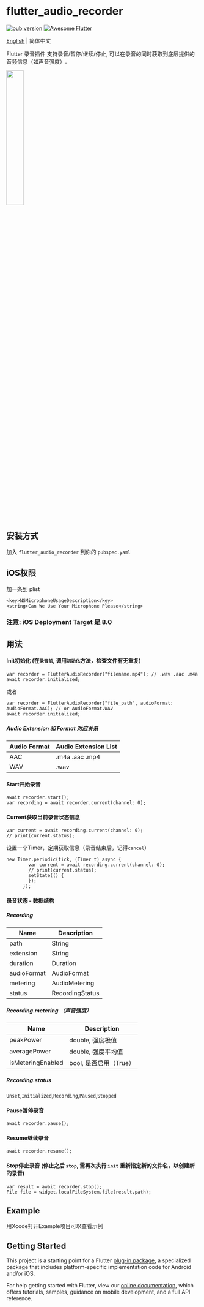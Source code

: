 # flutter_audio_recorder
<p align="left">
  <a href="https://pub.dartlang.org/packages/flutter_audio_recorder"><img alt="pub version" src="https://img.shields.io/pub/v/flutter_audio_recorder.svg?style=flat-square"></a>
  <a href="https://github.com/Solido/awesome-flutter">
     <img alt="Awesome Flutter" src="https://img.shields.io/badge/Awesome-Flutter-blue.svg?longCache=true&style=flat-square" />
</p>

[English](./README.md) | 简体中文

Flutter 录音插件 支持录音/暂停/继续/停止, 可以在录音的同时获取到底层提供的音频信息（如声音强度）.

<img src="https://user-images.githubusercontent.com/10917606/64927086-b2bcda00-d838-11e9-9ab8-bad78a95f02c.gif" width="30%" height="30%" />

## 安装方式
加入 `flutter_audio_recorder` 到你的 `pubspec.yaml`

## iOS权限 
加一条到 plist
```
<key>NSMicrophoneUsageDescription</key>
<string>Can We Use Your Microphone Please</string>
```

### 注意: iOS Deployment Target 是 8.0

## 用法

#### Init初始化 (在`录音前`, 调用`初始化`方法，检查文件有无重复)
```
var recorder = FlutterAudioRecorder("filename.mp4"); // .wav .aac .m4a
await recorder.initialized;
```

或者

```
var recorder = FlutterAudioRecorder("file_path", audioFormat: AudioFormat.AAC); // or AudioFormat.WAV
await recorder.initialized;
```


##### Audio Extension 和 Format 对应关系
| Audio Format  | Audio Extension List |
| ------------- | ------------- |
| AAC  | .m4a .aac .mp4  |
| WAV  | .wav  |

#### Start开始录音
```
await recorder.start();
var recording = await recorder.current(channel: 0);
```

#### Current获取当前录音状态信息
```
var current = await recording.current(channel: 0);
// print(current.status);
```
设置一个Timer，定期获取信息（录音结束后，记得`cancel`）
```
new Timer.periodic(tick, (Timer t) async {
        var current = await recording.current(channel: 0);
        // print(current.status);
        setState(() {
        });
      });
```

#### 录音状态 - 数据结构
##### Recording
| Name  | Description |
| ------------- | ------------- |
| path  | String  |
| extension  | String  |
| duration  | Duration  |
| audioFormat  | AudioFormat  |
| metering  | AudioMetering  |
| status  | RecordingStatus  |

##### Recording.metering （声音强度）
| Name  | Description |
| ------------- | ------------- |
| peakPower  | double, 强度极值  |
| averagePower  | double, 强度平均值  |
| isMeteringEnabled  | bool, 是否启用（True）  |

##### Recording.status
`Unset`,`Initialized`,`Recording`,`Paused`,`Stopped`


#### Pause暂停录音
```
await recorder.pause();
```

#### Resume继续录音
```
await recorder.resume();
```

#### Stop停止录音 (停止之后 `stop`, 需再次执行 `init` 重新指定新的文件名，以创建新的录音)
```
var result = await recorder.stop();
File file = widget.localFileSystem.file(result.path);
```

## Example
用Xcode打开Example项目可以查看示例


## Getting Started

This project is a starting point for a Flutter
[plug-in package](https://flutter.dev/developing-packages/),
a specialized package that includes platform-specific implementation code for
Android and/or iOS.

For help getting started with Flutter, view our 
[online documentation](https://flutter.dev/docs), which offers tutorials, 
samples, guidance on mobile development, and a full API reference.
